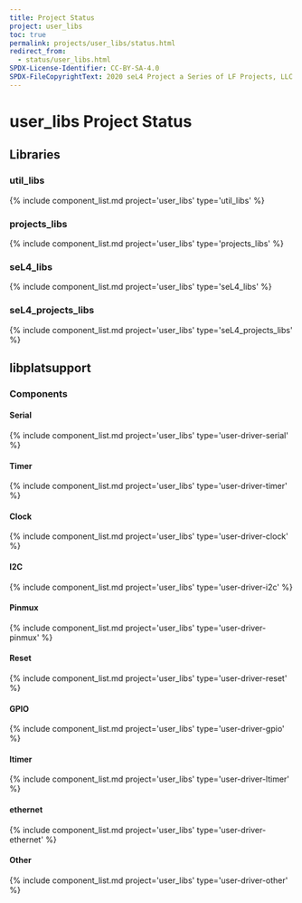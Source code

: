 ```yaml
---
title: Project Status
project: user_libs
toc: true
permalink: projects/user_libs/status.html
redirect_from:
  - status/user_libs.html
SPDX-License-Identifier: CC-BY-SA-4.0
SPDX-FileCopyrightText: 2020 seL4 Project a Series of LF Projects, LLC.
---
```


# user_libs Project Status

## Libraries

### util_libs

{% include component_list.md project='user_libs' type='util_libs' %}

### projects_libs

{% include component_list.md project='user_libs' type='projects_libs' %}

### seL4_libs

{% include component_list.md project='user_libs' type='seL4_libs' %}

### seL4_projects_libs

{% include component_list.md project='user_libs' type='seL4_projects_libs' %}



## libplatsupport


### Components

#### Serial

{% include component_list.md project='user_libs' type='user-driver-serial' %}


#### Timer
{% include component_list.md project='user_libs' type='user-driver-timer' %}


#### Clock
{% include component_list.md project='user_libs' type='user-driver-clock' %}

#### I2C
{% include component_list.md project='user_libs' type='user-driver-i2c' %}

#### Pinmux
{% include component_list.md project='user_libs' type='user-driver-pinmux' %}

#### Reset
{% include component_list.md project='user_libs' type='user-driver-reset' %}

#### GPIO

{% include component_list.md project='user_libs' type='user-driver-gpio' %}

#### ltimer
{% include component_list.md project='user_libs' type='user-driver-ltimer' %}

#### ethernet
{% include component_list.md project='user_libs' type='user-driver-ethernet' %}

#### Other
{% include component_list.md project='user_libs' type='user-driver-other' %}

